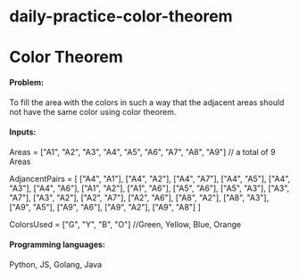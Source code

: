 # daily-practice-color-theorem

<h1>Color Theorem</h1>

<h4>Problem:</h4>
    <p>To fill the area with the colors in such a way that the adjacent areas should 
    not have the same color using color theorem.</p>

<h4>Inputs:</h4>
    <p>Areas = ["A1", "A2", "A3", "A4", "A5", "A6", "A7", "A8", "A9"] // a total of 9 Areas</p>
    <p>AdjancentPairs = [
                    ["A4", "A1"], ["A4", "A2"], ["A4", "A7"], ["A4", "A5"],
                    ["A4", "A3"], ["A4", "A6"],
                    ["A1", "A2"], ["A1", "A6"],
                    ["A5", "A6"], ["A5", "A3"],
                    ["A3", "A7"], ["A3", "A2"],
                    ["A2", "A7"], ["A2", "A6"],
                    ["A8", "A2"], ["A8", "A3"],
                    ["A9", "A5"], ["A9", "A6"], ["A9", "A2"], ["A9", "A8"]
                ]</p>
    <p>ColorsUsed = ["G", "Y", "B", "O"] //Green, Yellow, Blue, Orange </p>

<h4>Programming languages:</h4>
    <p>Python, JS, Golang, Java</p>
